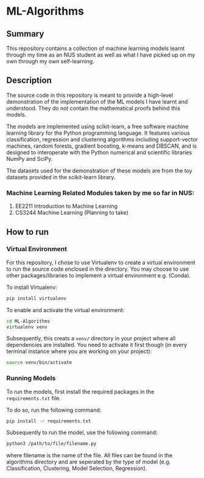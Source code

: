 # ML-Algorithms

## Summary

This repository contains a collection of machine learning models learnt through my time as an NUS student as well as what I have picked up on my own through my own self-learning.

## Description

The source code in this repository is meant to provide a high-level demonstration of the implementation of the ML models I have learnt and understood. They do not contain the mathematical proofs behind this models.

The models are implemented using scikit-learn, a free software machine learning library for the Python programming language. It features various classification, regression and clustering algorithms including support-vector machines, random forests, gradient boosting, k-means and DBSCAN, and is designed to interoperate with the Python numerical and scientific libraries NumPy and SciPy.

The datasets used for the demonstration of these models are from the toy datasets provided in the scikit-learn library.

### Machine Learning Related Modules taken by me so far in NUS:

1. EE2211 Introduction to Machine Learning
2. CS3244 Machine Learning (Planning to take)

## How to run

### Virtual Environment

For this repository, I chose to use Virtualenv to create a virtual environment to run the source code enclosed in the directory. You may choose to use other packages/libraries to implement a virtual environment e.g. (Conda).

To install Virtualenv:

```bash
pip install virtualenv
```

To enable and activate the virtual environment:

```bash
cd ML-Algorithms
virtualenv venv
```

Subsequently, this creats a `venv/` directory in your project where all dependencies are installed. You need to activate it first though (in every terminal instance where you are working on your project):

```bash
source venv/bin/activate
```

### Running Models

To run the models, first install the required packages in the `requirements.txt` file.

To do so, run the following command:

```bash
pip install -r requirements.txt
```

Subsequently to run the model, use the following command:

```bash
python3 /path/to/file/filename.py
```

where filename is the name of the file. All files can be found in the algorithms directory and are seperated by the type of model (e.g. Classification, Clustering, Model Selection, Regression).
